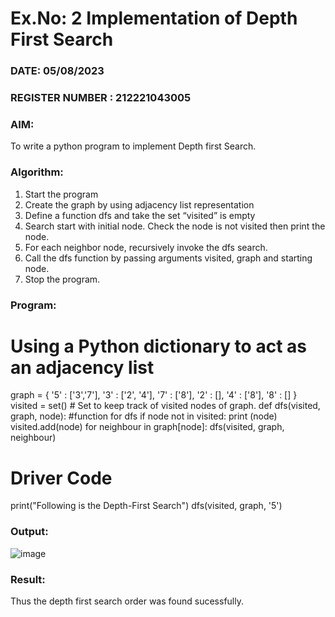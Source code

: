 # Ex.No: 2  Implementation of Depth First Search
### DATE:  05/08/2023                                                                         
### REGISTER NUMBER :  212221043005
### AIM: 
To write a python program to implement Depth first Search. 
### Algorithm:
1. Start the program
2. Create the graph by using adjacency list representation
3. Define a function dfs and take the set “visited” is empty 
4. Search start with initial node. Check the node is not visited then print the node.
5. For each neighbor node, recursively invoke the dfs search.
6. Call the dfs function by passing arguments visited, graph and starting node.
7. Stop the program.
### Program:

# Using a Python dictionary to act as an adjacency list
graph = {
'5' : ['3','7'],
'3' : ['2', '4'],
'7' : ['8'],
'2' : [],
'4' : ['8'],
'8' : []
}
visited = set() # Set to keep track of visited nodes of graph.
def dfs(visited, graph, node): #function for dfs
    if node not in visited:
        print (node)
        visited.add(node)
        for neighbour in graph[node]:
            dfs(visited, graph, neighbour)
# Driver Code
print("Following is the Depth-First Search")
dfs(visited, graph, '5')

### Output:

![image](https://github.com/Sudhindev/AI_Lab_2023-24/assets/130021386/9c3520b2-9bc0-4a79-8b10-2a9587bb882f)


### Result:
Thus the depth first search order was found sucessfully.
